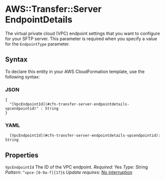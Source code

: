 # AWS::Transfer::Server EndpointDetails<a name="aws-properties-transfer-server-endpointdetails"></a>

The virtual private cloud \(VPC\) endpoint settings that you want to configure for your SFTP server\. This parameter is required when you specify a value for the `EndpointType` parameter\.

## Syntax<a name="aws-properties-transfer-server-endpointdetails-syntax"></a>

To declare this entity in your AWS CloudFormation template, use the following syntax:

### JSON<a name="aws-properties-transfer-server-endpointdetails-syntax.json"></a>

```
{
  "[VpcEndpointId](#cfn-transfer-server-endpointdetails-vpcendpointid)" : String
}
```

### YAML<a name="aws-properties-transfer-server-endpointdetails-syntax.yaml"></a>

```
  [VpcEndpointId](#cfn-transfer-server-endpointdetails-vpcendpointid): String
```

## Properties<a name="aws-properties-transfer-server-endpointdetails-properties"></a>

`VpcEndpointId`  <a name="cfn-transfer-server-endpointdetails-vpcendpointid"></a>
The ID of the VPC endpoint\.
*Required*: Yes
*Type*: String
*Pattern*: `^vpce-[0-9a-f]{17}$`
*Update requires*: [No interruption](https://docs.aws.amazon.com/AWSCloudFormation/latest/UserGuide/using-cfn-updating-stacks-update-behaviors.html#update-no-interrupt)
